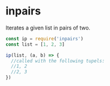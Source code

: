 # inpairs

Iterates a given list in pairs of two.

````javascript
const ip = require('inpairs')
const list = [1, 2, 3]

ip(list, (a, b) => {
  //called with the following tupels:
  //1, 2
  //2, 3
})
````